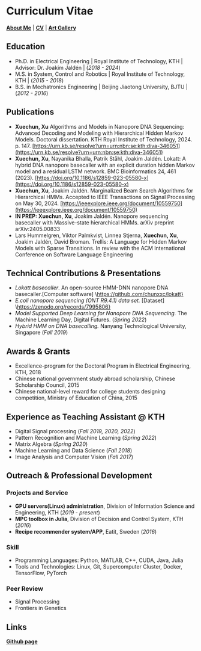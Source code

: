# Curriculum Vitae

**[About Me](https://chunxxc.github.io/xuechunxu.github.io/)** | **[CV](https://chunxxc.github.io/xuechunxu.github.io/CV.html)** | **[Art Gallery](https://chunxxc.github.io/xuechunxu.github.io/hobbies.html)**

## Education
- Ph.D. in Electrical Engineering | Royal Institute of Technology, KTH | Advisor: Dr. Joakim Jaldén | (_2018 - 2024_)								       		
- M.S. in System, Control and Robotics	| Royal Institute of Technology, KTH | (_2015 - 2018_)
- B.S. in Mechatronics Engineering | Beijing Jiaotong University, BJTU | (_2012 - 2016_)


## Publications
- **Xuechun, Xu** Algorithms and Models in Nanopore DNA Sequencing: Advanced Decoding and Modeling with Hierarchical Hidden Markov Models. Doctoral dissertation. KTH Royal Institute of Technology, 2024. p. 147. [https://urn.kb.se/resolve?urn=urn:nbn:se:kth:diva-346051](https://urn.kb.se/resolve?urn=urn:nbn:se:kth:diva-346051)
- **Xuechun, Xu**, Nayanika Bhalla, Patrik Ståhl, Joakim Jaldén. Lokatt: A hybrid DNA nanopore basecaller with an explicit duration hidden Markov model and a residual LSTM network. BMC Bioinformatics 24, 461 (2023). [https://doi.org/10.1186/s12859-023-05580-x](https://doi.org/10.1186/s12859-023-05580-x)
- **Xuechun, Xu**, Joakim Jaldén. Marginalized Beam Search Algorithms for Hierarchical HMMs. Accepted to IEEE Transactions on Signal Processing on May 30, 2024. [https://ieeexplore.ieee.org/document/10559750](https://ieeexplore.ieee.org/document/10559750)
- **IN PREP: Xuechun, Xu**, Joakim Jaldén. Nanopore sequencing basecaller with Massive-state hierarchical HMMs. arXiv preprint arXiv:2405.00833
- Lars Hummelgren, Viktor Palmkvist, Linnea Stjerna, **Xuechun, Xu**, Joakim Jaldén, David Broman. Trellis: A Language for Hidden Markov Models with Sparse Transitions. In review with the ACM International Conference on Software Language Engineering

## Technical Contributions & Presentations
- _Lokatt basecaller_. An open-source HMM-DNN nanopore DNA basecaller.[Computer software] \\https://github.com/chunxxc/lokatt}
- _E.coli nanopore sequencing (ONT R9.4.1) data set._ [Dataset] \\https://zenodo.org/records/7995806}
- _Model Supported Deep Learning for Nanopore DNA Sequencing._ The Machine Learning Day, Digital Futures. (_Spring 2022_)
- _Hybrid HMM on DNA basecalling._ Nanyang Technological University, Singapore (_Fall 2019_)
  
## Awards & Grants
- Excellence-program for the Doctoral Program in Electrical Engineering, KTH, 2018
- Chinese national government study abroad scholarship, Chinese Scholarship Council, 2015
- Chinese national-level reward for college students designing competition, Ministry of Education of China, 2015


## Experience as Teaching Assistant @ KTH

- Digital Signal processing (_Fall 2019, 2020, 2022_)
- Pattern Recognition and Machine Learning (_Spring 2022_)
- Matrix Algebra (_Spring 2020_)
- Machine Learning and Data Science (_Fall 2018_)
- Image Analysis and Computer Vision (_Fall 2017_)

## Outreach & Professional Development

### Projects and Service

- **GPU servers(Linux) administration**, Division of Information Science and Engineering, KTH (_2019 - present_)
- **MPC toolbox in Julia**, Division of Decision and Control System, KTH (_2016_)
- **Recipe recommender system/APP**, Eatit, Sweden (_2016_)
  
### Skill

- Programming Languages: Python, MATLAB, C++, CUDA, Java, Julia
- Tools and Technologies: Linux, Git, Supercomputer Cluster, Docker, TensorFlow, PyTorch
  
### Peer Review

- Signal Processing 
- Frontiers in Genetics

## Links

**[Github page](github.com/chunxxc)**
